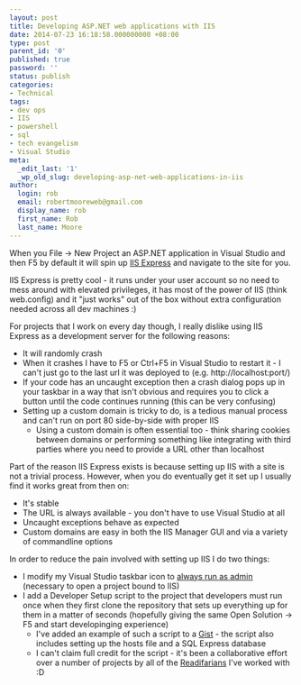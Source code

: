```yaml
---
layout: post
title: Developing ASP.NET web applications with IIS
date: 2014-07-23 16:18:58.000000000 +08:00
type: post
parent_id: '0'
published: true
password: ''
status: publish
categories:
- Technical
tags:
- dev ops
- IIS
- powershell
- sql
- tech evangelism
- Visual Studio
meta:
  _edit_last: '1'
  _wp_old_slug: developing-asp-net-web-applications-in-iis
author:
  login: rob
  email: robertmooreweb@gmail.com
  display_name: rob
  first_name: Rob
  last_name: Moore
---
```



When you File -> New Project an ASP.NET application in Visual Studio and then F5 by default it will spin up [IIS Express](http://msdn.microsoft.com/en-AU/library/58wxa9w5.aspx) and navigate to the site for you.



IIS Express is pretty cool - it runs under your user account so no need to mess around with elevated privileges, it has most of the power of IIS (think web.config) and it "just works" out of the box without extra configuration needed across all dev machines :)



For projects that I work on every day though, I really dislike using IIS Express as a development server for the following reasons:


- It will randomly crash
- When it crashes I have to F5 or Ctrl+F5 in Visual Studio to restart it - I can't just go to the last url it was deployed to (e.g. http://localhost:port/)
- If your code has an uncaught exception then a crash dialog pops up in your taskbar in a way that isn't obvious and requires you to click a button until the code continues running (this can be very confusing)
- Setting up a custom domain is tricky to do, is a tedious manual process and can't run on port 80 side-by-side with proper IIS
  - Using a custom domain is often essential too - think sharing cookies between domains or performing something like integrating with third parties where you need to provide a URL other than localhost



Part of the reason IIS Express exists is because setting up IIS with a site is not a trivial process. However, when you do eventually get it set up I usually find it works great from then on:


- It's stable
- The URL is always available - you don't have to use Visual Studio at all
- Uncaught exceptions behave as expected
- Custom domains are easy in both the IIS Manager GUI and via a variety of commandline options



In order to reduce the pain involved with setting up IIS I do two things:


- I modify my Visual Studio taskbar icon to [always run as admin](http://superuser.com/questions/462912/always-start-visual-studio-as-an-administrator-on-windows-8) (necessary to open a project bound to IIS)
- I add a Developer Setup script to the project that developers must run once when they first clone the repository that sets up everything up for them in a matter of seconds (hopefully giving the same Open Solution -> F5 and start developinging experience)
  - I've added an example of such a script to a [Gist](https://gist.github.com/robdmoore/59fcce5ebdab26fd3834) - the script also includes setting up the hosts file and a SQL Express database
  - I can't claim full credit for the script - it's been a collaborative effort over a number of projects by all of the [Readifarians](http://readify.net/) I've worked with :D

